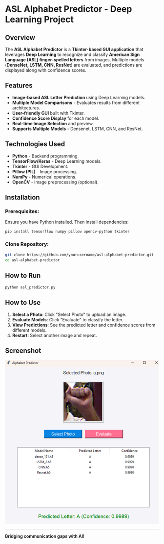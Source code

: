 # ASL Alphabet Predictor - Deep Learning Project

## Overview

The **ASL Alphabet Predictor** is a **Tkinter-based GUI application** that leverages **Deep Learning** to recognize and classify **American Sign Language (ASL) finger-spelled letters** from images. Multiple models (**DenseNet, LSTM, CNN, ResNet**) are evaluated, and predictions are displayed along with confidence scores.

## Features

- **Image-based ASL Letter Prediction** using Deep Learning models.
- **Multiple Model Comparisons** - Evaluates results from different architectures.
- **User-friendly GUI** built with Tkinter.
- **Confidence Score Display** for each model.
- **Real-time Image Selection** and preview.
- **Supports Multiple Models** - Densenet, LSTM, CNN, and ResNet.

## Technologies Used

- **Python** - Backend programming.
- **TensorFlow/Keras** - Deep Learning models.
- **Tkinter** - GUI Development.
- **Pillow (PIL)** - Image processing.
- **NumPy** - Numerical operations.
- **OpenCV** - Image preprocessing (optional).

## Installation

### Prerequisites:
Ensure you have Python installed. Then install dependencies:
```bash
pip install tensorflow numpy pillow opencv-python tkinter
```

### Clone Repository:
```bash
git clone https://github.com/yourusername/asl-alphabet-predictor.git
cd asl-alphabet-predictor
```

## How to Run
```bash
python asl_predictor.py
```

## How to Use

1. **Select a Photo**: Click "Select Photo" to upload an image.
2. **Evaluate Models**: Click "Evaluate" to classify the letter.
3. **View Predictions**: See the predicted letter and confidence scores from different models.
4. **Restart**: Select another image and repeat.

## Screenshot

![App Interface](Screenshot.png)



---
**Bridging communication gaps with AI!**

